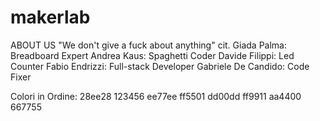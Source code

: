 # makerlab

ABOUT US
"We don't give a fuck about anything" cit.
Giada Palma: Breadboard Expert
Andrea Kaus: Spaghetti Coder 
Davide Filippi: Led Counter
Fabio Endrizzi: Full-stack Developer
Gabriele De Candido: Code Fixer

Colori in Ordine:
28ee28
123456
ee77ee
ff5501
dd00dd
ff9911
aa4400
667755
